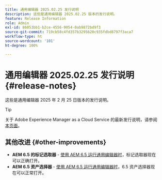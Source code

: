 ```yaml
---
title: 通用编辑器 2025.02.25 发行说明
description: 这些是通用编辑器 2025.02.25 版本的发行说明。
feature: Release Information
role: Admin
exl-id: 86053bb1-b2ce-4556-9054-0ab9872bd9f3
source-git-commit: 719cb58c4fd357b3295620c935fdbd8797f3aca7
workflow-type: ht
source-wordcount: '101'
ht-degree: 100%

---
```


# 通用编辑器 2025.02.25 发行说明 {#release-notes}

这些是通用编辑器 2025 年 2 月 25 日版本的发行说明。

>[!TIP]
>
>关于 Adobe Experience Manager as a Cloud Service 的最新发行说明，请参阅[本页面](/help/release-notes/release-notes-cloud/release-notes-current.md)。

## 其他改进 {#other-improvements}

* **AEM 6.5 的标记选取器** - [使用 AEM 6.5 运行通用编辑器时](https://experienceleague.adobe.com/zh-hans/docs/experience-manager-65/content/implementing/developing/headless/universal-editor/introduction)，标记选取器现在可以正确打开。
* **AEM 6.5 资产选择器** - [使用 AEM 6.5 运行通用编辑器时](https://experienceleague.adobe.com/zh-hans/docs/experience-manager-65/content/implementing/developing/headless/universal-editor/introduction)，6.5 资产选择器现在可以正常打开。

